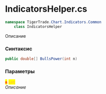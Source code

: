 
# IndicatorsHelper.cs
```csharp
namespace TigerTrade.Chart.Indicators.Common  
    class IndicatorsHelper
```

Описание

### Синтаксис
```csharp
public double[] BullsPower(int n)
```

### Параметры  
<mark style="color:red;">**`n`**</mark> <mark style="color: rgb(255, 166, 87);">`int`</mark>  
 *Описание*  
  

                    
                    